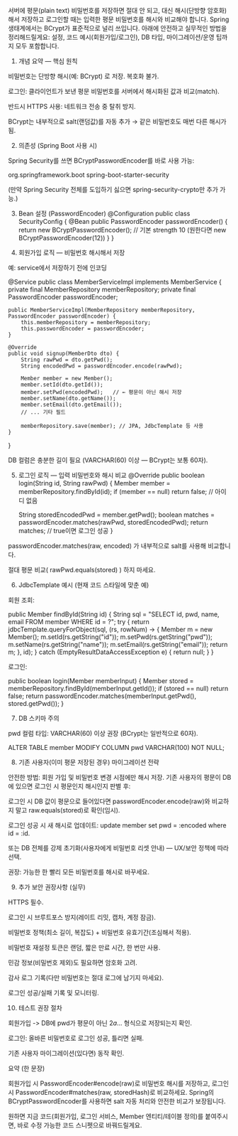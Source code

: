 서버에 평문(plain text) 비밀번호를 저장하면 절대 안 되고, 대신 해시(단방향 암호화) 해서 저장하고 로그인할 때는 입력한 평문 비밀번호를 해시와 비교해야 합니다. Spring 생태계에서는 BCrypt가 표준적으로 널리 쓰입니다. 아래에 안전하고 실무적인 방법을 정리해드릴게요: 설정, 코드 예시(회원가입/로그인), DB 타입, 마이그레이션/운영 팁까지 모두 포함합니다.

1) 개념 요약 — 핵심 원칙

비밀번호는 단방향 해시(예: BCrypt) 로 저장. 복호화 불가.

로그인: 클라이언트가 보낸 평문 비밀번호를 서버에서 해시화된 값과 비교(match).

반드시 HTTPS 사용: 네트워크 전송 중 탈취 방지.

BCrypt는 내부적으로 salt(랜덤값)를 자동 추가 → 같은 비밀번호도 매번 다른 해시가 됨.

2) 의존성 (Spring Boot 사용 시)

Spring Security를 쓰면 BCryptPasswordEncoder를 바로 사용 가능:

<!-- pom.xml -->
<dependency>
  <groupId>org.springframework.boot</groupId>
  <artifactId>spring-boot-starter-security</artifactId>
</dependency>


(만약 Spring Security 전체를 도입하기 싫으면 spring-security-crypto만 추가 가능.)

3) Bean 설정 (PasswordEncoder)
@Configuration
public class SecurityConfig {
    @Bean
    public PasswordEncoder passwordEncoder() {
        return new BCryptPasswordEncoder(); // 기본 strength 10 (원한다면 new BCryptPasswordEncoder(12))
    }
}

4) 회원가입 로직 — 비밀번호 해시해서 저장

예: service에서 저장하기 전에 인코딩

@Service
public class MemberServiceImpl implements MemberService {
    private final MemberRepository memberRepository;
    private final PasswordEncoder passwordEncoder;

    public MemberServiceImpl(MemberRepository memberRepository, PasswordEncoder passwordEncoder) {
        this.memberRepository = memberRepository;
        this.passwordEncoder = passwordEncoder;
    }

    @Override
    public void signup(MemberDto dto) {
        String rawPwd = dto.getPwd();
        String encodedPwd = passwordEncoder.encode(rawPwd);

        Member member = new Member();
        member.setId(dto.getId());
        member.setPwd(encodedPwd);   // ← 평문이 아닌 해시 저장
        member.setName(dto.getName());
        member.setEmail(dto.getEmail());
        // ... 기타 필드

        memberRepository.save(member); // JPA, JdbcTemplate 등 사용
    }
}


DB 컬럼은 충분한 길이 필요 (VARCHAR(60) 이상 — BCrypt는 보통 60자).

5) 로그인 로직 — 입력 비밀번호와 해시 비교
@Override
public boolean login(String id, String rawPwd) {
    Member member = memberRepository.findById(id);
    if (member == null) return false; // 아이디 없음

    String storedEncodedPwd = member.getPwd();
    boolean matches = passwordEncoder.matches(rawPwd, storedEncodedPwd);
    return matches; // true이면 로그인 성공
}


passwordEncoder.matches(raw, encoded) 가 내부적으로 salt를 사용해 비교합니다.

절대 평문 비교( rawPwd.equals(stored) ) 하지 마세요.

6) JdbcTemplate 예시 (현재 코드 스타일에 맞춘 예)

회원 조회:

public Member findById(String id) {
    String sql = "SELECT id, pwd, name, email FROM member WHERE id = ?";
    try {
        return jdbcTemplate.queryForObject(sql, (rs, rowNum) -> {
            Member m = new Member();
            m.setId(rs.getString("id"));
            m.setPwd(rs.getString("pwd"));
            m.setName(rs.getString("name"));
            m.setEmail(rs.getString("email"));
            return m;
        }, id);
    } catch (EmptyResultDataAccessException e) {
        return null;
    }
}


로그인:

public boolean login(Member memberInput) {
    Member stored = memberRepository.findById(memberInput.getId());
    if (stored == null) return false;
    return passwordEncoder.matches(memberInput.getPwd(), stored.getPwd());
}

7) DB 스키마 주의

pwd 컬럼 타입: VARCHAR(60) 이상 권장 (BCrypt는 일반적으로 60자).

ALTER TABLE member MODIFY COLUMN pwd VARCHAR(100) NOT NULL;

8) 기존 사용자(이미 평문 저장된 경우) 마이그레이션 전략

안전한 방법: 회원 가입 및 비밀번호 변경 시점에만 해시 저장. 기존 사용자의 평문이 DB에 있으면 로그인 시 평문인지 해시인지 판별 후:

로그인 시 DB 값이 평문으로 들어있다면 passwordEncoder.encode(raw)와 비교하지 말고 raw.equals(stored)로 확인(임시).

로그인 성공 시 새 해시로 업데이트: update member set pwd = :encoded where id = :id.

또는 DB 전체를 강제 초기화(사용자에게 비밀번호 리셋 안내) — UX/보안 정책에 따라 선택.

권장: 가능한 한 빨리 모든 비밀번호를 해시로 바꾸세요.

9) 추가 보안 권장사항 (실무)

HTTPS 필수.

로그인 시 브루트포스 방지(레이트 리밋, 캡차, 계정 잠금).

비밀번호 정책(최소 길이, 복잡도) + 비밀번호 유효기간(조심해서 적용).

비밀번호 재설정 토큰은 랜덤, 짧은 만료 시간, 한 번만 사용.

민감 정보(비밀번호 제외)도 필요하면 암호화 고려.

감사 로그 기록(다만 비밀번호는 절대 로그에 남기지 마세요).

로그인 성공/실패 기록 및 모니터링.

10) 테스트 권장 절차

회원가입 -> DB에 pwd가 평문이 아닌 $2a$... 형식으로 저장되는지 확인.

로그인: 올바른 비밀번호로 로그인 성공, 틀리면 실패.

기존 사용자 마이그레이션(있다면) 동작 확인.

요약 (한 문장)

회원가입 시 PasswordEncoder#encode(raw)로 비밀번호 해시를 저장하고, 로그인 시 PasswordEncoder#matches(raw, storedHash)로 비교하세요. Spring의 BCryptPasswordEncoder를 사용하면 salt 자동 처리와 안전한 비교가 보장됩니다.

원하면 지금 코드(회원가입, 로그인 서비스, Member 엔티티/테이블 정의)를 붙여주시면, 바로 수정 가능한 코드 스니펫으로 바꿔드릴게요.